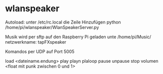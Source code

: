 # wlanspeaker

Autoload:
unter /etc/rc.local die Zeile Hinzufügen
  python /home/pi/wlanspeaker/WlanSpeakerServer.py

Musik wird per sftp auf den Raspberry Pi geladen unte /home/pi/Music/
netzwerkname: tapFXspeaker

Komandos per UDP auf Port 5005

  load <dateiname.endung>
  play
  playn <anzahl der Widerholungen>
  plaloop
  pause
  unpause
  stop
  volumen <float mit punk zwischen 0 und 1>

